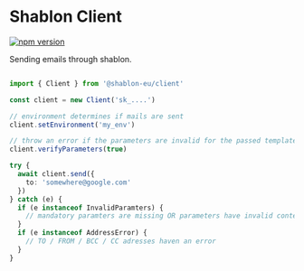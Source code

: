 # Shablon Client

[![npm version](https://badge.fury.io/js/@shablon-eu%2Fclient.svg)](https://badge.fury.io/js/@shablon-eu%2Fclient)

Sending emails through shablon.

```ts

import { Client } from '@shablon-eu/client'

const client = new Client('sk_....')

// environment determines if mails are sent
client.setEnvironment('my_env')

// throw an error if the parameters are invalid for the passed templates
client.verifyParameters(true)

try {
  await client.send({
    to: 'somewhere@google.com'
  })
} catch (e) {
  if (e instanceof InvalidParamters) {
    // mandatory paramters are missing OR parameters have invalid content
  }
  if (e instanceof AddressError) {
    // TO / FROM / BCC / CC adresses haven an error
  }
}
```

